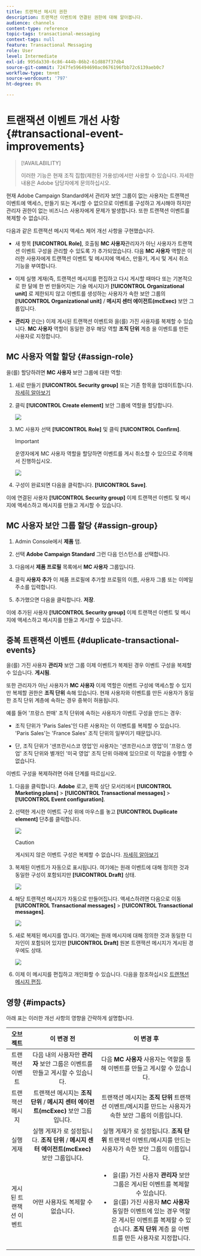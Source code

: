 ```yaml
---
title: 트랜잭션 메시지 권한
description: 트랜잭션 이벤트에 연결된 권한에 대해 알아봅니다.
audience: channels
content-type: reference
topic-tags: transactional-messaging
context-tags: null
feature: Transactional Messaging
role: User
level: Intermediate
exl-id: 995da330-6c86-444b-86b2-61d887f37db4
source-git-commit: 7247fe596494690ac0676196fbb72c6139aeb0c7
workflow-type: tm+mt
source-wordcount: '797'
ht-degree: 0%

---
```


# 트랜잭션 이벤트 개선 사항 {#transactional-event-improvements}

>[!AVAILABILITY]
>
>이러한 기능은 현재 조직 집합(제한된 가용성)에서만 사용할 수 있습니다. 자세한 내용은 Adobe 담당자에게 문의하십시오.

현재 Adobe Campaign Standard에서 관리자 보안 그룹이 없는 사용자는 트랜잭션 이벤트에 액세스, 만들기 또는 게시할 수 없으므로 이벤트를 구성하고 게시해야 하지만 관리자 권한이 없는 비즈니스 사용자에게 문제가 발생합니다. 또한 트랜잭션 이벤트를 복제할 수 없습니다.

다음과 같은 트랜잭션 메시지 액세스 제어 개선 사항을 구현했습니다.

* 새 항목 **[!UICONTROL Role]**, 호출됨 **MC 사용자**&#x200B;관리자가 아닌 사용자가 트랜잭션 이벤트 구성을 관리할 수 있도록 가 추가되었습니다. 다음 **MC 사용자** 역할은 이러한 사용자에게 트랜잭션 이벤트 및 메시지에 액세스, 만들기, 게시 및 게시 취소 기능을 부여합니다.

* 이제 실행 게재(즉, 트랜잭션 메시지를 편집하고 다시 게시할 때마다 또는 기본적으로 한 달에 한 번 만들어지는 기술 메시지)가 **[!UICONTROL Organizational unit]** 로 제한되지 않고 이벤트를 생성하는 사용자가 속한 보안 그룹의 **[!UICONTROL Organizational unit]** / **메시지 센터 에이전트(mcExec)** 보안 그룹입니다.

* **관리자** 은(는) 이제 게시된 트랜잭션 이벤트와 을(를) 가진 사용자를 복제할 수 있습니다. **MC 사용자** 역할이 동일한 경우 해당 역할 **조직 단위** 계층 을 이벤트를 만든 사용자로 지정합니다.

## MC 사용자 역할 할당 {#assign-role}

을(를) 할당하려면 **MC 사용자** 보안 그룹에 대한 역할:

1. 새로 만들기 **[!UICONTROL Security group]** 또는 기존 항목을 업데이트합니다. [자세히 알아보기](../../administration/using/managing-groups-and-users.md)

1. 클릭 **[!UICONTROL Create element]** 보안 그룹에 역할을 할당합니다.

   ![](assets/event_access_1.png)

1. MC 사용자 선택 **[!UICONTROL Role]** 및 클릭 **[!UICONTROL Confirm]**.

   >[!IMPORTANT]
   >
   > 운영자에게 MC 사용자 역할을 할당하면 이벤트를 게시 취소할 수 있으므로 주의해서 진행하십시오.

   ![](assets/event_access_2.png)

1. 구성이 완료되면 다음을 클릭합니다. **[!UICONTROL Save]**.

이에 연결된 사용자 **[!UICONTROL Security group]** 이제 트랜잭션 이벤트 및 메시지에 액세스하고 메시지를 만들고 게시할 수 있습니다.

## MC 사용자 보안 그룹 할당 {#assign-group}

1. Admin Console에서 **제품** 탭.

1. 선택 **Adobe Campaign Standard** 그런 다음 인스턴스를 선택합니다.

1. 다음에서 **제품 프로필** 목록에서 **MC 사용자** 그룹입니다.

1. 클릭 **사용자 추가** 이 제품 프로필에 추가할 프로필의 이름, 사용자 그룹 또는 이메일 주소를 입력합니다.

1. 추가했으면 다음을 클릭합니다. **저장**.

이에 추가된 사용자 **[!UICONTROL Security group]** 이제 트랜잭션 이벤트 및 메시지에 액세스하고 메시지를 만들고 게시할 수 있습니다.

## 중복 트랜잭션 이벤트 {#duplicate-transactional-events}

을(를) 가진 사용자 **관리자** 보안 그룹<!--([Functional administrators](../../administration/using/users-management.md#functional-administrators)?)--> 이제 이벤트가 복제된 경우 이벤트 구성을 복제할 수 있습니다. **게시됨**.

또한 관리자가 아닌 사용자가 **MC 사용자** 이제 역할은 이벤트 구성에 액세스할 수 있지만 복제할 권한은 **조직 단위** 속해 있습니다. 현재 사용자와 이벤트를 만든 사용자가 동일한 조직 단위 계층에 속하는 경우 중복이 허용됩니다.

예를 들어 &#39;프랑스 판매&#39; 조직 단위에 속하는 사용자가 이벤트 구성을 만드는 경우:

* 조직 단위가 &#39;Paris Sales&#39;인 다른 사용자는 이 이벤트를 복제할 수 있습니다. &#39;Paris Sales&#39;는 &#39;France Sales&#39; 조직 단위의 일부이기 때문입니다.

* 단, 조직 단위가 &#39;샌프란시스코 영업&#39;인 사용자는 &#39;샌프란시스코 영업&#39;이 &#39;프랑스 영업&#39; 조직 단위와 별개인 &#39;미국 영업&#39; 조직 단위 아래에 있으므로 이 작업을 수행할 수 없습니다.

이벤트 구성을 복제하려면 아래 단계를 따르십시오.

1. 다음을 클릭합니다. **Adobe** 로고, 왼쪽 상단 모서리에서 **[!UICONTROL Marketing plans]** > **[!UICONTROL Transactional messages]** > **[!UICONTROL Event configuration]**.

1. 선택한 게시한 이벤트 구성 위에 마우스를 놓고 **[!UICONTROL Duplicate element]** 단추를 클릭합니다.

   ![](assets/message-center_duplicate-button.png)

   >[!CAUTION]
   >
   >게시되지 않은 이벤트 구성은 복제할 수 없습니다. [자세히 알아보기](publishing-transactional-event.md)

1. 복제된 이벤트가 자동으로 표시됩니다. 여기에는 원래 이벤트에 대해 정의한 것과 동일한 구성이 포함되지만 **[!UICONTROL Draft]** 상태.

   ![](assets/message-center_duplicated-draft-event.png)

1. 해당 트랜잭션 메시지가 자동으로 만들어집니다. 액세스하려면 다음으로 이동 **[!UICONTROL Transactional messages]** > **[!UICONTROL Transactional messages]**.

   ![](assets/message-center_duplicated-message.png)

1. 새로 복제된 메시지를 엽니다. 여기에는 원래 메시지에 대해 정의한 것과 동일한 디자인이 포함되어 있지만 **[!UICONTROL Draft]** 원본 트랜잭션 메시지가 게시된 경우에도 상태.

   ![](assets/message-center_duplicated-draft-message.png)

1. 이제 이 메시지를 편집하고 개인화할 수 있습니다. 다음을 참조하십시오 [트랜잭션 메시지 편집](../../channels/using/editing-transactional-message.md).

## 영향 {#impacts}

아래 표는 이러한 개선 사항의 영향을 간략하게 설명합니다.

| 오브젝트 | 이 변경 전 | 이 변경 후 |
|:-: | :--: | :-:|
| 트랜잭션 이벤트 | 다음 내의 사용자만 **관리자** 보안 그룹은 이벤트를 만들고 게시할 수 있습니다. | 다음 **MC 사용자** 사용자는 역할을 통해 이벤트를 만들고 게시할 수 있습니다. |
| 트랜잭션 메시지 | 트랜잭션 메시지는 **조직 단위** / **메시지 센터 에이전트(mcExec)** 보안 그룹입니다. | 트랜잭션 메시지는 **조직 단위** 트랜잭션 이벤트/메시지를 만드는 사용자가 속한 보안 그룹의 이름입니다. |
| 실행 게재 | 실행 게재가 로 설정됩니다. **조직 단위** / **메시지 센터 에이전트(mcExec)** 보안 그룹입니다. | 실행 게재가 로 설정됩니다. **조직 단위** 트랜잭션 이벤트/메시지를 만드는 사용자가 속한 보안 그룹의 이름입니다. |
| 게시된 트랜잭션 이벤트 | 어떤 사용자도 복제할 수 없습니다. | <ul><li>을(를) 가진 사용자 **관리자** 보안 그룹은 게시된 이벤트를 복제할 수 있습니다.</li> <li>을(를) 가진 사용자 **MC 사용자** 동일한 이벤트에 있는 경우 역할은 게시된 이벤트를 복제할 수 있습니다. **조직 단위** 계층 을 이벤트를 만든 사용자로 지정합니다.</li></ul> |


<!--Transactional Message Templates| Transactional Message templates are set to the Organizational unit **All**. | Transaction Message Template will be set to the **Organizational unit** of the security group to which the user creating the message template belongs.-->